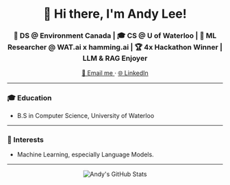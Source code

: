 <h1 align="center">👋 Hi there, I'm Andy Lee!</h1>

<h3 align="center">🚀 DS @ Environment Canada | 🎓 CS @ U of Waterloo | 🤖 ML Researcher @ WAT.ai x hamming.ai | 🏆 4x Hackathon Winner | LLM & RAG Enjoyer</h3>

<p align="center">
  <a href="mailto:techandy42@gmail.com">
    📧 Email me
  </a>
  ·
  <a href="https://www.linkedin.com/in/andy-lee-b68302232/">  <!-- Update with your LinkedIn profile -->
    🌐 LinkedIn
  </a>
</p>

---

### 🎓 Education 

- B.S in Computer Science, University of Waterloo

---

### 🌱 Interests 

- Machine Learning, especially Language Models.

---

<p align="center">
  <img src="https://github-readme-stats.vercel.app/api?username=techandy42&show_icons=true" alt="Andy's GitHub Stats" />
</p>
